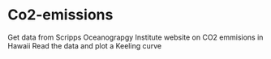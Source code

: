 # Co2-emissions
Get data from Scripps Oceanograpgy Institute website on CO2 emmisions in Hawaii 
Read the data and plot a Keeling curve 
